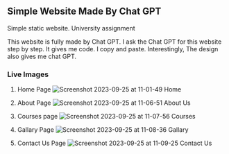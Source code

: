 ## Simple Website Made By Chat GPT
Simple static website. University assignment

This website is fully made by Chat GPT. I ask the Chat GPT for this website step by step. It gives me code. I copy and paste. Interestingly, The design also gives me chat GPT.

### Live Images
1. Home Page
![Screenshot 2023-09-25 at 11-01-49 Home](https://github.com/osama2kabdullah/web-architecture/assets/109265357/0a13e8d6-158a-4afc-bd45-563f8797891d)

2. About Page
![Screenshot 2023-09-25 at 11-06-51 About Us](https://github.com/osama2kabdullah/web-architecture/assets/109265357/3c699e4d-874d-458b-ae8a-1e1c6aec6dbe)

3. Courses page
![Screenshot 2023-09-25 at 11-07-56 Courses](https://github.com/osama2kabdullah/web-architecture/assets/109265357/fdc01207-bf5a-4f03-a72d-0a3cb8309571)

4. Gallary Page
![Screenshot 2023-09-25 at 11-08-36 Gallary](https://github.com/osama2kabdullah/web-architecture/assets/109265357/920f3c79-1fb7-44d0-abe0-51ba42c394f7)

5. Contact Us Page
![Screenshot 2023-09-25 at 11-09-25 Contact Us](https://github.com/osama2kabdullah/web-architecture/assets/109265357/34e60ee7-7a31-4228-9d09-ed29ae9708e5)
